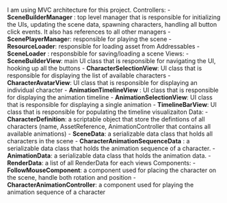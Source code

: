 I am using MVC architecture for this project.
  Controllers:
    - **SceneBuilderManager** : top level manager that is responsible for initializing the UIs, updating the scene data, spawning characters, handling all button click events. It also has references to all other managers
    - **ScenePlayerManage**r: responsible for playing the scene
    - **ResourceLoader**: responsible for loading asset from Addressables
    - **SceneLoader** : responsbible for saving/loading a scene
  Views:
    - **SceneBuilderView**: main UI class that is responsible for navigating the UI, hooking up all the buttons
    - **CharacterSelectionView**: UI class that is responsible for displaying the list of available characters
    - **CharacterAvatarView**: UI class that is responsible for displaying an individual character
    - **AnimationTimelineView** : UI class that is responsible for displaying the animation timeline
    - **AnimationSelectionView**: UI class that is responsible for displaying a single animation
    - **TimelineBarView**: UI class that is responsible for populating the timeline visualizaiton
  Data:
    - **CharacterDefinition**: a scriptable object that store the defintions of all characters (name, AssetReference, AnimationController that contains all available animations)
    - **SceneData**: a serializable data class that holds all characters in the scene
    - **CharacterAnimationSequenceData** : a serializable data class that holds the animation sequence of a character.
    - **AnimationData**: a serializable data class that holds the animation data.
    - **RenderData**: a list of all RenderData for each views
  Components:
    - **FollowMouseComponent**: a component used for placing the character on the scene, handle both rotation and position
    - **CharacterAnimationController**: a component used for playing the animation sequence of a character
    

